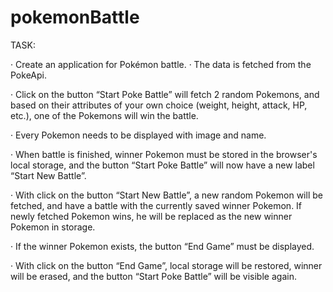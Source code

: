 # pokemonBattle

TASK:

· Create an application for Pokémon battle. · The data is fetched from the PokeApi.

· Click on the button “Start Poke Battle” will fetch 2 random Pokemons, and based on their attributes of your own choice (weight, height, attack, HP, etc.), one of the Pokemons will win the battle.

· Every Pokemon needs to be displayed with image and name.

· When battle is finished, winner Pokemon must be stored in the browser's local storage, and the button “Start Poke Battle” will now have a new label “Start New Battle”.

· With click on the button “Start New Battle”, a new random Pokemon will be fetched, and have a battle with the currently saved winner Pokemon. If newly fetched Pokemon wins, he will be replaced as the new winner Pokemon in storage.

· If the winner Pokemon exists, the button “End Game” must be displayed.

· With click on the button “End Game”, local storage will be restored, winner will be erased, and the button “Start Poke Battle” will be visible again.
